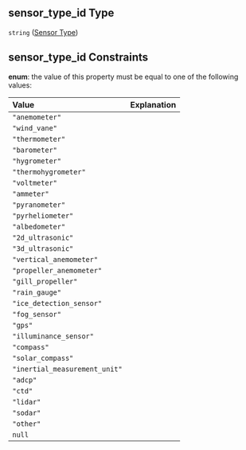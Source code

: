 ## sensor\_type\_id Type

`string` ([Sensor Type](iea43_wra_data_model-properties-measurement-location-measurement-location-properties-measurement-point-measurement-point-properties-sensor-sensor-properties-sensor-type.md))

## sensor\_type\_id Constraints

**enum**: the value of this property must be equal to one of the following values:

| Value                         | Explanation |
| :---------------------------- | :---------- |
| `"anemometer"`                |             |
| `"wind_vane"`                 |             |
| `"thermometer"`               |             |
| `"barometer"`                 |             |
| `"hygrometer"`                |             |
| `"thermohygrometer"`          |             |
| `"voltmeter"`                 |             |
| `"ammeter"`                   |             |
| `"pyranometer"`               |             |
| `"pyrheliometer"`             |             |
| `"albedometer"`               |             |
| `"2d_ultrasonic"`             |             |
| `"3d_ultrasonic"`             |             |
| `"vertical_anemometer"`       |             |
| `"propeller_anemometer"`      |             |
| `"gill_propeller"`            |             |
| `"rain_gauge"`                |             |
| `"ice_detection_sensor"`      |             |
| `"fog_sensor"`                |             |
| `"gps"`                       |             |
| `"illuminance_sensor"`        |             |
| `"compass"`                   |             |
| `"solar_compass"`             |             |
| `"inertial_measurement_unit"` |             |
| `"adcp"`                      |             |
| `"ctd"`                       |             |
| `"lidar"`                     |             |
| `"sodar"`                     |             |
| `"other"`                     |             |
| `null`                        |             |
